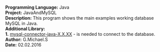 <b>Programming Language:</b> Java <br>
<b>Project:</b> JavaAndMySQL <br>
<b>Description:</b> This program shows the main examples working database MySQL in Java. <br> 
<b>Additional Library:</b> <br>
<b>1.</b> <a href="http://mvnrepository.com/artifact/mysql/mysql-connector-java">mysql-connector-java-X.X.XX</a> - is needed to connect to the database. <br>
<b>Author:</b> G.Michael.S <br>
<b>Date:</b> 02.02.2016 <br>
